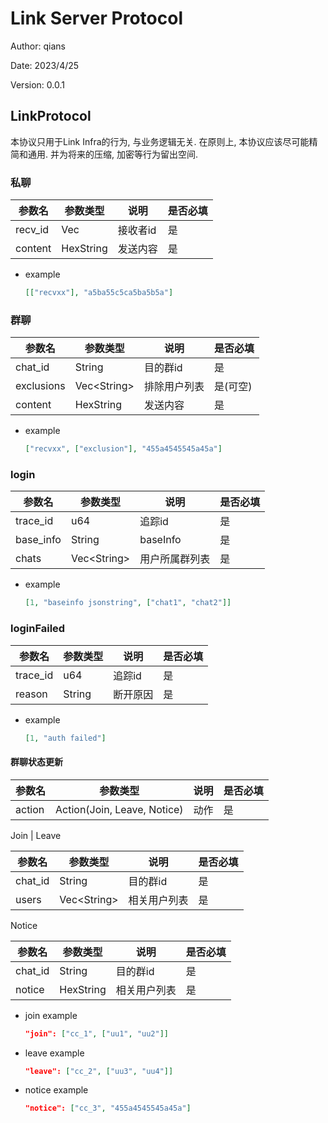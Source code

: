 # Link Server Protocol

Author: qians

Date: 2023/4/25

Version: 0.0.1

## LinkProtocol

本协议只用于Link Infra的行为, 与业务逻辑无关. 在原则上, 本协议应该尽可能精简和通用.
并为将来的压缩, 加密等行为留出空间.

### 私聊

| 参数名  | 参数类型           | 说明     | 是否必填 |
| ------- | ------------------ | -------- | -------- |
| recv_id | Vec<String>        | 接收者id | 是       |
| content | HexString<Message> | 发送内容 | 是       |

- example

    ```json
    [["recvxx"], "a5ba55c5ca5ba5b5a"]
    ```

### 群聊

| 参数名     | 参数类型           | 说明         | 是否必填 |
| ---------- | ------------------ | ------------ | -------- |
| chat_id    | String             | 目的群id     | 是       |
| exclusions | Vec\<String\>      | 排除用户列表 | 是(可空) |
| content    | HexString<Message> | 发送内容     | 是       |

- example

    ```json
    ["recvxx", ["exclusion"], "455a4545545a45a"]
    ```

### login

| 参数名    | 参数类型      | 说明           | 是否必填 |
| --------- | ------------- | -------------- | -------- |
| trace_id  | u64           | 追踪id         | 是       |
| base_info | String        | baseInfo       | 是       |
| chats     | Vec\<String\> | 用户所属群列表 | 是       |

- example

    ```json
    [1, "baseinfo jsonstring", ["chat1", "chat2"]]
    ```

### loginFailed

| 参数名   | 参数类型 | 说明     | 是否必填 |
| -------- | -------- | -------- | -------- |
| trace_id | u64      | 追踪id   | 是       |
| reason   | String   | 断开原因 | 是       |

- example

    ```json
    [1, "auth failed"]
    ```

#### 群聊状态更新

| 参数名 | 参数类型                    | 说明 | 是否必填 |
| ------ | --------------------------- | ---- | -------- |
| action | Action(Join, Leave, Notice) | 动作 | 是       |

Join | Leave

| 参数名  | 参数类型      | 说明         | 是否必填 |
| ------- | ------------- | ------------ | -------- |
| chat_id | String        | 目的群id     | 是       |
| users   | Vec\<String\> | 相关用户列表 | 是       |

Notice

| 参数名  | 参数类型           | 说明         | 是否必填 |
| ------- | ------------------ | ------------ | -------- |
| chat_id | String             | 目的群id     | 是       |
| notice  | HexString<Message> | 相关用户列表 | 是       |

- join example

    ```json
    "join": ["cc_1", ["uu1", "uu2"]]
    ```

- leave example

    ```json
    "leave": ["cc_2", ["uu3", "uu4"]]
    ```

- notice example

    ```json
    "notice": ["cc_3", "455a4545545a45a"]
    ```
